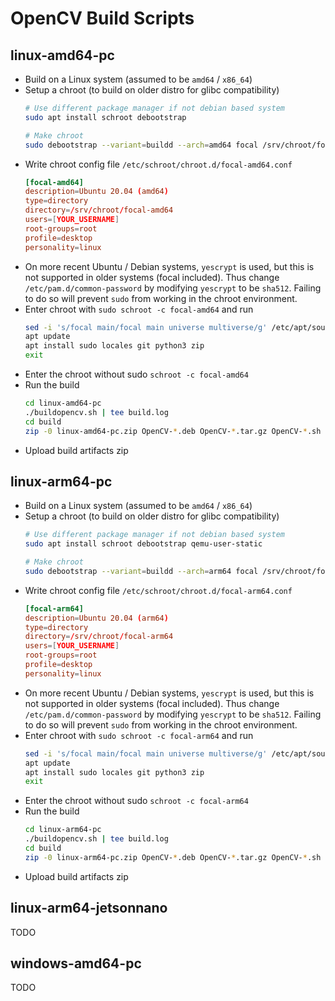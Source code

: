 # OpenCV Build Scripts

## linux-amd64-pc

- Build on a Linux system (assumed to be `amd64` / `x86_64`)
- Setup a chroot (to build on older distro for glibc compatibility)
    ```sh
    # Use different package manager if not debian based system
    sudo apt install schroot debootstrap

    # Make chroot
    sudo debootstrap --variant=buildd --arch=amd64 focal /srv/chroot/focal-amd64 http://archive.ubuntu.com/ubuntu/
    ```
- Write chroot config file `/etc/schroot/chroot.d/focal-amd64.conf`
    ```conf
    [focal-amd64]
    description=Ubuntu 20.04 (amd64)
    type=directory
    directory=/srv/chroot/focal-amd64
    users=[YOUR_USERNAME]
    root-groups=root
    profile=desktop
    personality=linux
    ```
- On more recent Ubuntu / Debian systems, `yescrypt` is used, but this is not supported in older systems (focal included). Thus change `/etc/pam.d/common-password` by modifying `yescrypt` to be `sha512`. Failing to do so will prevent `sudo` from working in the chroot environment.
- Enter chroot with `sudo schroot -c focal-amd64` and run
    ```sh
    sed -i 's/focal main/focal main universe multiverse/g' /etc/apt/sources.list
    apt update
    apt install sudo locales git python3 zip
    exit
    ```
- Enter the chroot without sudo `schroot -c focal-amd64`
- Run the build
    ```sh
    cd linux-amd64-pc
    ./buildopencv.sh | tee build.log
    cd build
    zip -0 linux-amd64-pc.zip OpenCV-*.deb OpenCV-*.tar.gz OpenCV-*.sh
    ```
- Upload build artifacts zip



## linux-arm64-pc

- Build on a Linux system (assumed to be `amd64` / `x86_64`)
- Setup a chroot (to build on older distro for glibc compatibility)
    ```sh
    # Use different package manager if not debian based system
    sudo apt install schroot debootstrap qemu-user-static

    # Make chroot
    sudo debootstrap --variant=buildd --arch=arm64 focal /srv/chroot/focal-arm64 http://ports.ubuntu.com/ubuntu-ports
    ```
- Write chroot config file `/etc/schroot/chroot.d/focal-arm64.conf`
    ```conf
    [focal-arm64]
    description=Ubuntu 20.04 (arm64)
    type=directory
    directory=/srv/chroot/focal-arm64
    users=[YOUR_USERNAME]
    root-groups=root
    profile=desktop
    personality=linux
    ```
- On more recent Ubuntu / Debian systems, `yescrypt` is used, but this is not supported in older systems (focal included). Thus change `/etc/pam.d/common-password` by modifying `yescrypt` to be `sha512`. Failing to do so will prevent `sudo` from working in the chroot environment.
- Enter chroot with `sudo schroot -c focal-arm64` and run
    ```sh
    sed -i 's/focal main/focal main universe multiverse/g' /etc/apt/sources.list
    apt update
    apt install sudo locales git python3 zip
    exit
    ```
- Enter the chroot without sudo `schroot -c focal-arm64`
- Run the build
    ```sh
    cd linux-arm64-pc
    ./buildopencv.sh | tee build.log
    cd build
    zip -0 linux-arm64-pc.zip OpenCV-*.deb OpenCV-*.tar.gz OpenCV-*.sh
    ```
- Upload build artifacts zip


## linux-arm64-jetsonnano

TODO


## windows-amd64-pc

TODO